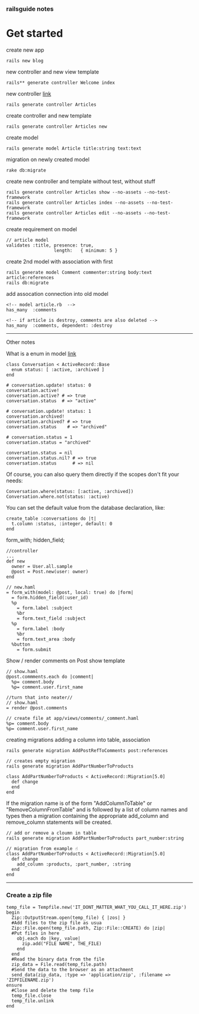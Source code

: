### railsguide notes

# Get started

create new app 
```
rails new blog
```

new controller and new view template
```
rails** generate controller Welcome index
```

new controller 
[link](https://stackoverflow.com/questions/5614083/ruby-on-rails-generating-views)
```
rails generate controller Articles
```
create controller and new template
```
rails generate controller Articles new
```
create model
```
rails generate model Article title:string text:text
```
migration on newly created model
```
rake db:migrate
```
create new controller and template without test, without stuff
```
rails generate controller Articles show --no-assets --no-test-framework
rails generate controller Articles index --no-assets --no-test-framework
rails generate controller Articles edit --no-assets --no-test-framework
```
create requirement on model
```
// article model
validates :title, presence: true,
                  length:   { minimum: 5 }
```

create 2nd model with association with first
```
rails generate model Comment commenter:string body:text article:references
rails db:migrate
```
add assocation connection into old model
```
<!-- model article.rb  -->
has_many  :comments

<!-- if article is destroy, comments are also deleted -->
has_many  :comments, dependent: :destroy
```

--- 
Other notes

What is a enum in model
[link](https://api.rubyonrails.org/v5.2.4.1/classes/ActiveRecord/Enum.html)
```
class Conversation < ActiveRecord::Base
  enum status: [ :active, :archived ]
end

# conversation.update! status: 0
conversation.active!
conversation.active? # => true
conversation.status  # => "active"

# conversation.update! status: 1
conversation.archived!
conversation.archived? # => true
conversation.status    # => "archived"

# conversation.status = 1
conversation.status = "archived"

conversation.status = nil
conversation.status.nil? # => true
conversation.status      # => nil
```

Of course, you can also query them directly if the scopes don't fit your needs:
```
Conversation.where(status: [:active, :archived])
Conversation.where.not(status: :active)
```

You can set the default value from the database declaration, like:
```
create_table :conversations do |t|
  t.column :status, :integer, default: 0
end
```

form_with; hidden_field; 
```
//controller
...
def new
  owner = User.all.sample
  @post = Post.new(user: owner)
end

// new.haml
= form_with(model: @post, local: true) do |form|
  = form.hidden_field(:user_id)
  %p
    = form.label :subject
    %br
    = form.text_field :subject
  %p
    = form.label :body
    %br
    = form.text_area :body
  %button
    = form.submit
```

Show / render comments on Post show template
```
// show.haml
@post.commments.each do |comment| 
  %p= comment.body
  %p= comment.user.first_name
  
//turn that into neater//
// show.haml
= render @post.comments

// create file at app/views/comments/_comment.haml
%p= comment.body
%p= comment.user.first_name
```
creating migrations
adding a column into table, association 
```
rails generate migration AddPostRefToComments post:references
```
```
// creates empty migration
rails generate migration AddPartNumberToProducts

class AddPartNumberToProducts < ActiveRecord::Migration[5.0]
  def change
  end
end
```
If the migration name is of the form "AddColumnToTable" or "RemoveColumnFromTable" and is followed by a list of column names and types then a migration containing the appropriate add_column and remove_column statements will be created.
```
// add or remove a cloumn in table
rails generate migration AddPartNumberToProducts part_number:string

// migration from example ☝️
class AddPartNumberToProducts < ActiveRecord::Migration[5.0]
  def change
    add_column :products, :part_number, :string
  end
end
```

--- 
### Create a zip file
```
temp_file = Tempfile.new('IT_DONT_MATTER_WHAT_YOU_CALL_IT_HERE.zip')
begin
  Zip::OutputStream.open(temp_file) { |zos| }
  #Add files to the zip file as usua
  Zip::File.open(temp_file.path, Zip::File::CREATE) do |zip| 
  #Put files in here
    obj.each do |key, value|
      zip.add("FILE NAME", THE_FILE)
    end
  end
  #Read the binary data from the file
  zip_data = File.read(temp_file.path)
  #Send the data to the browser as an attachment
  send_data(zip_data, :type => 'application/zip', :filename => 'ZIPFILENAME.zip')
ensure
  #Close and delete the temp file
  temp_file.close
  temp_file.unlink
end
```

